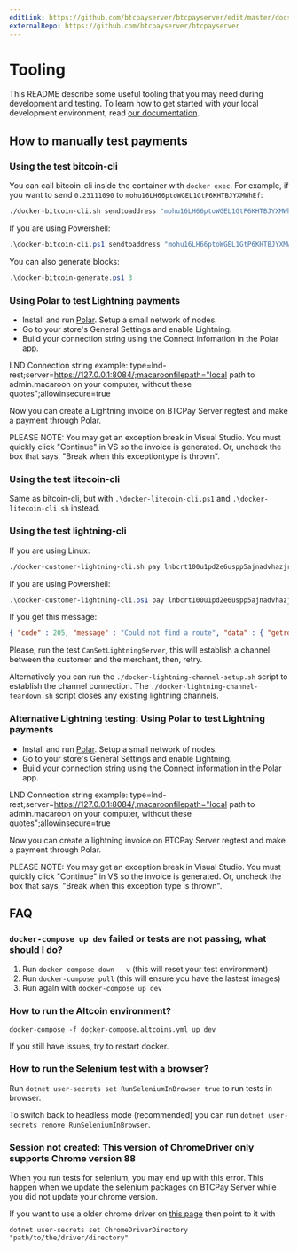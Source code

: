 ```yaml
---
editLink: https://github.com/btcpayserver/btcpayserver/edit/master/docs/LocalDevSetup.md
externalRepo: https://github.com/btcpayserver/btcpayserver
---
```

# Tooling

This README describe some useful tooling that you may need during development and testing.
To learn how to get started with your local development environment, read [our documentation](https://docs.btcpayserver.org/LocalDevelopment/).

## How to manually test payments

### Using the test bitcoin-cli

You can call bitcoin-cli inside the container with `docker exec`.
For example, if you want to send `0.23111090` to `mohu16LH66ptoWGEL1GtP6KHTBJYXMWhEf`:

```sh
./docker-bitcoin-cli.sh sendtoaddress "mohu16LH66ptoWGEL1GtP6KHTBJYXMWhEf" 0.23111090
```

If you are using Powershell:

```powershell
.\docker-bitcoin-cli.ps1 sendtoaddress "mohu16LH66ptoWGEL1GtP6KHTBJYXMWhEf" 0.23111090
```

You can also generate blocks:

```powershell
.\docker-bitcoin-generate.ps1 3
```

### Using Polar to test Lightning payments

- Install and run [Polar](https://lightningpolar.com/). Setup a small network of nodes.
- Go to your store's General Settings and enable Lightning.
- Build your connection string using the Connect infomation in the Polar app.

LND Connection string example: 
type=lnd-rest;server=https://127.0.0.1:8084/;macaroonfilepath="local path to admin.macaroon on your computer, without these quotes";allowinsecure=true

Now you can create a Lightning invoice on BTCPay Server regtest and make a payment through Polar.

PLEASE NOTE: You may get an exception break in Visual Studio. You must quickly click "Continue" in VS so the invoice is generated.
Or, uncheck the box that says, "Break when this exceptiontype is thrown".


### Using the test litecoin-cli

Same as bitcoin-cli, but with `.\docker-litecoin-cli.ps1` and `.\docker-litecoin-cli.sh` instead.

### Using the test lightning-cli

If you are using Linux:

```sh
./docker-customer-lightning-cli.sh pay lnbcrt100u1pd2e6uspp5ajnadvhazjrz55twd5k6yeg9u87wpw0q2fdr7g960yl5asv5fmnqdq9d3hkccqpxmedyrk0ehw5ueqx5e0r4qrrv74cewddfcvsxaawqz7634cmjj39sqwy5tvhz0hasktkk6t9pqfdh3edmf3z09zst5y7khv3rvxh8ctqqw6mwhh
```

If you are using Powershell:

```powershell
.\docker-customer-lightning-cli.ps1 pay lnbcrt100u1pd2e6uspp5ajnadvhazjrz55twd5k6yeg9u87wpw0q2fdr7g960yl5asv5fmnqdq9d3hkccqpxmedyrk0ehw5ueqx5e0r4qrrv74cewddfcvsxaawqz7634cmjj39sqwy5tvhz0hasktkk6t9pqfdh3edmf3z09zst5y7khv3rvxh8ctqqw6mwhh
```

If you get this message:

```json
{ "code" : 205, "message" : "Could not find a route", "data" : { "getroute_tries" : 1, "sendpay_tries" : 0 } }
```

Please, run the test `CanSetLightningServer`, this will establish a channel between the customer and the merchant, then, retry.

Alternatively you can run the `./docker-lightning-channel-setup.sh` script to establish the channel connection.
The `./docker-lightning-channel-teardown.sh` script closes any existing lightning channels.

### Alternative Lightning testing: Using Polar to test Lightning payments

- Install and run [Polar](https://lightningpolar.com/). Setup a small network of nodes.
- Go to your store's General Settings and enable Lightning.
- Build your connection string using the Connect information in the Polar app.

LND Connection string example: 
type=lnd-rest;server=https://127.0.0.1:8084/;macaroonfilepath="local path to admin.macaroon on your computer, without these quotes";allowinsecure=true

Now you can create a lightning invoice on BTCPay Server regtest and make a payment through Polar.

PLEASE NOTE: You may get an exception break in Visual Studio. You must quickly click "Continue" in VS so the invoice is generated.
Or, uncheck the box that says, "Break when this exception type is thrown".

## FAQ

### `docker-compose up dev` failed or tests are not passing, what should I do?

1. Run `docker-compose down --v` (this will reset your test environment)
2. Run `docker-compose pull` (this will ensure you have the lastest images)
3. Run again with `docker-compose up dev`

### How to run the Altcoin environment?

`docker-compose -f docker-compose.altcoins.yml up dev`

If you still have issues, try to restart docker.

### How to run the Selenium test with a browser?

Run `dotnet user-secrets set RunSeleniumInBrowser true` to run tests in browser.

To switch back to headless mode (recommended) you can run `dotnet user-secrets remove RunSeleniumInBrowser`.

### Session not created: This version of ChromeDriver only supports Chrome version 88

When you run tests for selenium, you may end up with this error.
This happen when we update the selenium packages on BTCPay Server while you did not update your chrome version.

If you want to use a older chrome driver on [this page](https://chromedriver.chromium.org/downloads) then point to it with

`dotnet user-secrets set ChromeDriverDirectory "path/to/the/driver/directory"`
